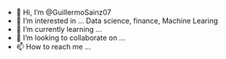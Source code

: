 - 👋 Hi, I’m @GuillermoSainz07
- 👀 I’m interested in ... Data science, finance, Machine Learing
- 🌱 I’m currently learning ...
- 💞️ I’m looking to collaborate on ...
- 📫 How to reach me ...

<!---
GuillermoSainz07/GuillermoSainz07 is a ✨ special ✨ repository because its `README.md` (this file) appears on your GitHub profile.
You can click the Preview link to take a look at your changes.
--->
